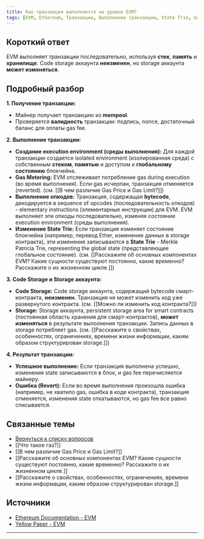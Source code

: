 ```yaml
---
title: Как транзакция выполняется на уровне EVM?
tags: [EVM, Ethereum, Транзакции, Выполнение транзакции, State Trie, Gas, Opcodes]
---
```


## Короткий ответ

EVM выполняет транзакции последовательно, используя **стек**, **память** и **хранилище**. Code storage аккаунта **неизменен**, но storage аккаунта **может изменяться**.


## Подробный разбор

**1. Получение транзакции:**

* Майнер получает транзакцию из **mempool**.
* Проверяется **валидность** транзакции: подпись, nonce, достаточный баланс для оплаты gas fee.


**2. Выполнение транзакции:**

* **Создание execution environment (среды выполнения):** Для каждой транзакции создается isolated environment (изолированная среда) с собственным  **стеком**,  **памятью** и доступом к **глобальному состоянию** блокчейна.
* **Gas Metering:**  EVM отслеживает потребление gas during execution (во время выполнения).  Если gas исчерпан, транзакция отменяется (reverted). (см. [[В чем различие Gas Price и Gas Limit?]])
* **Выполнение опкодов:** Транзакция, содержащая **bytecode**, декодируется в sequence of opcodes (последовательность опкодов) - elementary instructions (элементарные инструкции) для EVM.  EVM выполняет эти опкоды последовательно, изменяя состояние execution environment (среды выполнения).
* **Изменение State Trie:** Если транзакция изменяет состояние блокчейна (например,  перевод Ether, изменение данных в storage контракта),  эти изменения записываются в  **State Trie**  -  Merkle Patricia Trie,  representing the global state (представляющее глобальное состояние).  (см. [[Расскажите об основных компонентах EVM? Какие сущности существуют постоянно, какие временно? Расскажите о их жизненном цикле.]])


**3. Code Storage и Storage аккаунта:**

* **Code Storage:** Code storage аккаунта, содержащий bytecode смарт-контракта,  **неизменен**.  Транзакция не может изменить код уже развернутого контракта. (см. [[Можно ли изменить код контракта?]])
* **Storage:**  Storage аккаунта,  persistent storage area for smart contracts (постоянная область хранения для смарт-контрактов),   **может изменяться** в результате выполнения транзакции.   Запись данных в storage потребляет gas. (см. [[Расскажите о свойствах, особенностях, ограничениях, времени жизни информации, каким образом структурирован storage.]])


**4. Результат транзакции:**

* **Успешное выполнение:**  Если транзакция выполнена успешно,  изменения state  записываются в блок,  и gas fee перечисляется майнеру.
* **Ошибка (Revert):** Если во время выполнения произошла ошибка (например, не хватило gas,  ошибка в коде контракта),  транзакция отменяется,  изменения state откатываются,  но gas fee все равно списывается.




## Связанные темы

* [Вернуться к списку вопросов](4.%20Список%20вопросов.md)
* [[Что такое газ?]]
* [[В чем различие Gas Price и Gas Limit?]]
* [[Расскажите об основных компонентах EVM? Какие сущности существуют постоянно, какие временно? Расскажите о их жизненном цикле.]]
* [[Расскажите о свойствах, особенностях, ограничениях, времени жизни информации, каким образом структурирован storage.]]


## Источники

* [Ethereum Documentation - EVM](https://ethereum.org/en/developers/docs/evm/)
* [Yellow Paper - EVM](https://ethereum.github.io/yellowpaper/paper.pdf#page=12)


---